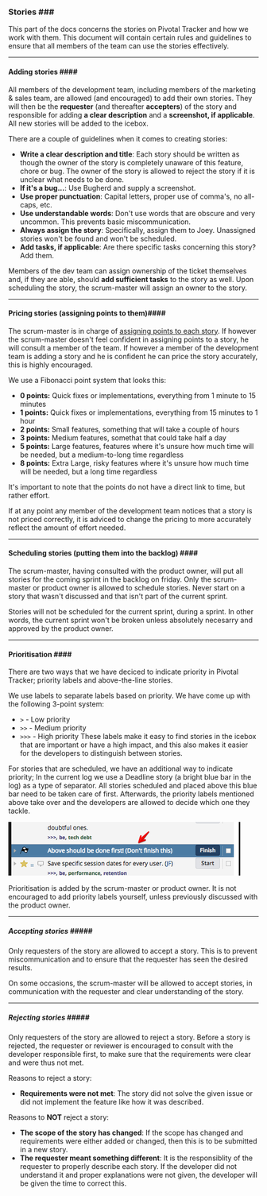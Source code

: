 ### Stories <a name="stories"></a>###

This part of the docs concerns the stories on Pivotal Tracker and how we work with them. This document will contain certain rules and guidelines to ensure that all members of the team can use the stories effectively.

* * *

#### Adding stories <a name="addingstories"></a>####
All members of the development team, including members of the marketing & sales team, are allowed (and encouraged) to add their own stories.
They will then be the __requester__ (and thereafter __accepters__) of the story and responsible for adding __a clear description__ and a __screenshot, if applicable__.
All new stories will be added to the icebox.

There are a couple of guidelines when it comes to creating stories:
* __Write a clear description and title__: Each story should be written as though the owner of the story is completely unaware of this feature, chore or bug. The owner of the story is allowed to reject the story if it is unclear what needs to be done.
* __If it's a bug...__: Use Bugherd and supply a screenshot.
* __Use proper punctuation__: Capital letters, proper use of comma's, no all-caps, etc.
* __Use understandable words__: Don't use words that are obscure and very uncommon. This prevents basic miscommunication.
* __Always assign the story__: Specifically, assign them to Joey. Unassigned stories won't be found and won't be scheduled.
* __Add tasks, if applicable__: Are there specific tasks concerning this story? Add them.

Members of the dev team can assign ownership of the ticket themselves and, if they are able, should __add sufficient tasks__ to the story as well.
Upon scheduling the story, the scrum-master will assign an owner to the story.

* * *

#### Pricing stories (assigning points to them)<a name="pricingstories"></a>####
The scrum-master is in charge of [assigning points to each story](#points). If however the scrum-master doesn't feel confident in assigning points to a story, he will consult a member of the team. If however a member of the development team is adding a story and he is confident he can price the story accurately, this is highly encouraged.

We use a Fibonacci point system that looks this:
* __0 points:__ Quick fixes or implementations, everything from 1 minute to 15 minutes
* __1 points:__ Quick fixes or implementations, everything from 15 minutes to 1 hour
* __2 points:__ Small features, something that will take a couple of hours
* __3 points:__ Medium features, somethat that could take half a day
* __5 points:__ Large features, features where it's unsure how much time will be needed, but a medium-to-long time regardless
* __8 points:__ Extra Large, risky features where it's unsure how much time will be needed, but a long time regardless

It's important to note that the points do not have a direct link to time, but rather effort.

If at any point any member of the development team notices that a story is not priced correctly, it is adviced to change the pricing to more accurately reflect the amount of effort needed.

* * *

#### Scheduling stories (putting them into the backlog) <a name="schedulingstories"></a>####
The scrum-master, having consulted with the product owner, will put all stories for the coming sprint in the backlog on friday.
Only the scrum-master or product owner is allowed to schedule stories. Never start on a story that wasn't discussed and that isn't part of the current sprint.

Stories will not be scheduled for the current sprint, during a sprint. In other words, the current sprint won't be broken unless absolutely necesarry and approved by the product owner.

* * *

#### Prioritisation <a name="prioritisation"></a>####
There are two ways that we have deciced to indicate priority in Pivotal Tracker; priority labels and above-the-line stories.

We use labels to separate labels based on priority. We have come up with the following 3-point system:
* `>` - Low priority
* `>>` - Medium priority
* `>>>` - High priority
These labels make it easy to find stories in the icebox that are important or have a high impact, and this also makes it easier for the developers to distinguish between stories.

For stories that are scheduled, we have an additional way to indicate priority; In the current log we use a Deadline story (a bright blue bar in the log) as a type of separator. All stories scheduled and placed above this blue bar need to be taken care of first. Afterwards, the priority labels mentioned above take over and the developers are allowed to decide which one they tackle.

![alt text](assets/blue-bar-example.jpg "Blue bar on Pivotal Tracker")

Prioritisation is added by the scrum-master or product owner. It is not encouraged to add priority labels yourself, unless previously discussed with the product owner.

* * *

##### Accepting stories <a name="astories"></a>#####
Only requesters of the story are allowed to accept a story.
This is to prevent miscommunication and to ensure that the requester has seen the desired results.

On some occasions, the scrum-master will be allowed to accept stories, in communication with the requester and clear understanding of the story.

* * *

##### Rejecting stories <a name="dstories"></a>#####
Only requesters of the story are allowed to reject a story. Before a story is rejected, the requester or reviewer is encouraged to consult with the developer responsible first, to make sure that the requirements were clear and were thus not met.

Reasons to reject a story:
* __Requirements were not met__: The story did not solve the given issue or did not implement the feature like how it was described.

Reasons to __NOT__ reject a story:
* __The scope of the story has changed__: If the scope has changed and requirements were either added or changed, then this is to be submitted in a new story.
* __The requester meant something different__: It is the responsiblity of the requester to properly describe each story. If the developer did not understand it and proper explanations were not given, the developer will be given the time to correct this.
